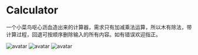 # Calculator
一个小菜鸟呕心沥血造出来的计算器，需求只有加减乘法运算，所以木有除法，带计算过程，回退可按顺序删除输入的所有内容。如有错误欢迎指正。

![avatar](https://github.com/ZhangZiyao/Calculator/Calculator/IMG_0046.PNG "imag1")
![avatar](https://github.com/ZhangZiyao/Calculator/Calculator/IMG_0047.PNG "imag2")
![avatar](https://github.com/ZhangZiyao/Calculator/Calculator/IMG_0048.PNG "imag3")
